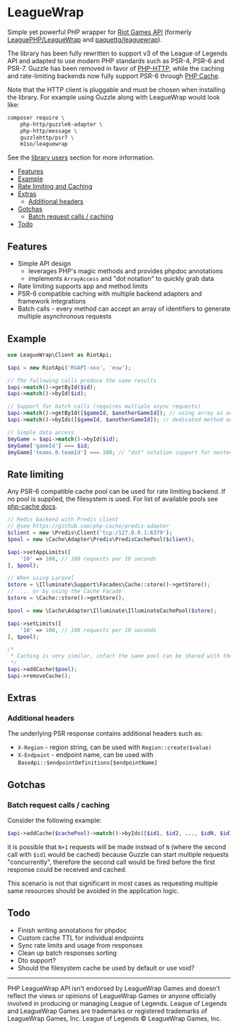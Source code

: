 # LeagueWrap
Simple yet powerful PHP wrapper for [Riot Games API](https://developer.riotgames.com/) (formerly [LeaguePHP/LeagueWrap](https://github.com/LeaguePHP/LeagueWrap) and [paquettg/leaguewrap](https://github.com/paquettg/leaguewrap)).

The library has been fully rewritten to support v3 of the League of Legends API and adapted to use modern PHP standards such as PSR-4, PSR-6 and PSR-7. Guzzle has been removed in favor of [PHP-HTTP](http://docs.php-http.org/en/latest/), while the caching and rate-limiting backends now fully support PSR-6 through [PHP Cache](http://www.php-cache.com/en/latest/).

Note that the HTTP client is pluggable and must be chosen when installing the library. For example using Guzzle along with LeagueWrap would look like:
```bash
composer require \
    php-http/guzzle6-adapter \
    php-http/message \
    guzzlehttp/psr7 \
    m1so/leaguewrap
```
See the [library users](http://docs.php-http.org/en/latest/httplug/users.html#details) section for more information.

- [Features](#features)
- [Example](#example)
- [Rate limiting and Caching](#rate-limiting-and-caching)
- [Extras](#extras)
  - [Additional headers](#additional-headers)
- [Gotchas](#gotchas)
  - [Batch request calls / caching](#batch-request-calls-caching)
- [Todo](#todo)

## Features

* Simple API design
  * leverages PHP's magic methods and provides phpdoc annotations
  * implements `ArrayAccess` and "dot notation" to quickly grab data
* Rate limiting supports app and method limits
* PSR-6 compatible caching with multiple backend adapters and framework integrations
* Batch calls - every method can accept an array of identifiers to generate multiple asynchronous requests

## Example

```php
use LeagueWrap\Client as RiotApi;

$api = new RiotApi('RGAPI-xxx', 'euw');

// The following calls produce the same results
$api->match()->getById($id);
$api->match()->byId($id);

// Support for batch calls (requires multiple async requests)
$api->match()->getById([$gameId, $anotherGameId]); // using array as an argument
$api->match()->byIds([$gameId, $anotherGameId]); // dedicated method on the Match API Class

// Simple data access
$myGame = $api->match()->byId($id);
$myGame['gameId'] === $id;
$myGame['teams.0.teamId'] === 100; // "dot" notation support for nested elements
```

## Rate limiting
Any PSR-6 compatible cache pool can be used for rate limiting backend. If no pool is supplied, the filesystem is used. For list of available pools see [php-cache docs](http://www.php-cache.com/en/latest/#cache-pool-implementations).

```php
// Redis backend with Predis client
// @see https://github.com/php-cache/predis-adapter
$client = new \Predis\Client('tcp:/127.0.0.1:6379');
$pool = new \Cache\Adapter\Predis\PredisCachePool($client);

$api->setAppLimits([
    '10' => 100, // 100 requests per 10 seconds
], $pool);

// When using Laravel
$store = \Illuminate\Support\Facades\Cache::store()->getStore();
// .... or by using the Cache Facade
$store = \Cache::store()->getStore();

$pool = new \Cache\Adapter\Illuminate\IlluminateCachePool($store);

$api->setLimits([
    '10' => 100, // 100 requests per 10 seconds
], $pool);

/*
 * Caching is very similar, infact the same pool can be shared with the rate-limiter.
 */
$api->addCache($pool);
$api->removeCache();
```

## Extras

### Additional headers
The underlying PSR response contains additional headers such as:
* `X-Region` - region string, can be used with `Region::create($value)`
* `X-Endpoint` - endpoint name, can be used with `BaseApi::$endpointDefinitions[$endpointName]`

## Gotchas

### Batch request calls / caching
Consider the following example:
```php
$api->addCache($cachePool)->match()->byIds([$id1, $id2, ..., $idN, $id1]);
```
it is possible that `N+1` requests will be made instead of `N` (where the second call with `$id1` would be cached) because Guzzle can start multiple requests "concurrently", therefore the second call would be fired before the first response could be received and cached.

This scenario is not that significant in most cases as requesting multiple same resources should be avoided in the application logic.

## Todo

* Finish writing annotations for phpdoc
* Custom cache TTL for individual endpoints
* Sync rate limits and usage from responses
* Clean up batch responses sorting
* Dto support?
* Should the filesystem cache be used by default or use void?

---
PHP LeagueWrap API isn't endorsed by LeagueWrap Games and doesn't reflect the views or opinions of LeagueWrap Games or anyone officially involved in producing or managing League of Legends. League of Legends and LeagueWrap Games are trademarks or registered trademarks of LeagueWrap Games, Inc. League of Legends © LeagueWrap Games, Inc.

